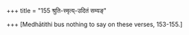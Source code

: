 +++
title = "155 श्रुति-स्मृत्य्-उदितं सम्यङ्"

+++
\[Medhātithi bus nothing to say on these verses, 153-155.\]


